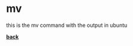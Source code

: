 # mv
this is the mv command with the output in ubuntu

[**back**](https://github.com/varundevs/ubuntu-linux/tree/main/exp2)
